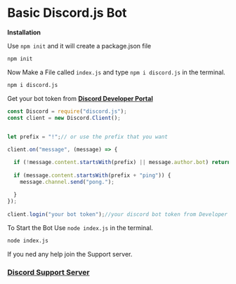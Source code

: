 # Basic Discord.js Bot

__Installation__

Use `npm init` and it will create a package.json file

```sh
npm init
```

Now Make a File called `index.js` and type `npm i discord.js` in the terminal.

```sh
npm i discord.js
```

Get your bot token from **[Discord Developer Portal](https://discord.com/developers/docs)**

```javascript
const Discord = require("discord.js");
const client = new Discord.Client();
 

let prefix = "!";// or use the prefix that you want 

client.on("message", (message) => {

  if (!message.content.startsWith(prefix) || message.author.bot) return;
 
  if (message.content.startsWith(prefix + "ping")) {
    message.channel.send("pong.");
 
  }
});
 
client.login("your bot token");//your discord bot token from Developer Portal
```
To Start the Bot Use `node index.js` in the terminal.

```sh
node index.js
```

If you ned any help join the Support server.

### **[Discord Support Server](https://discord.gg/zRqEsZjFj8)**

